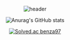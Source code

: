 <div align=center>


  
  
  
  ![header](https://capsule-render.vercel.app/api?type=transparent&color=auto&height=300&section=header&text=Junyoung%20Git%Hub!&fontSize=90)
  
  
  
  
  
  
  
  
  
  
  
  
  
  
  
  
  ![Anurag's GitHub stats](https://github-readme-stats.vercel.app/api?username=benza97&show_icons=true&theme=highcontrast)



[![Solved.ac
benza97](http://mazassumnida.wtf/api/v2/generate_badge?boj=benza97)](https://solved.ac/{handle})



</div>



















